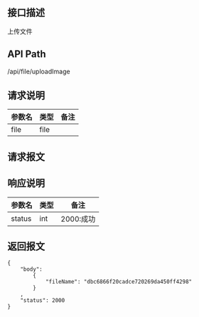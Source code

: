 ## 接口描述
上传文件
## API Path
/api/file/uploadImage
## 请求说明
|参数名   |类型    |备注             |
|---------|--------|-----------------|
|file   |file  |                 |
## 请求报文
## 响应说明
|参数名   |类型    |备注             |
|---------|--------|-----------------|
|status   |int     |2000:成功        |
## 返回报文
    {
        "body": 
            {
                "fileName": "dbc6866f20cadce720269da450ff4298"
            }
        ,
        "status": 2000
    }
